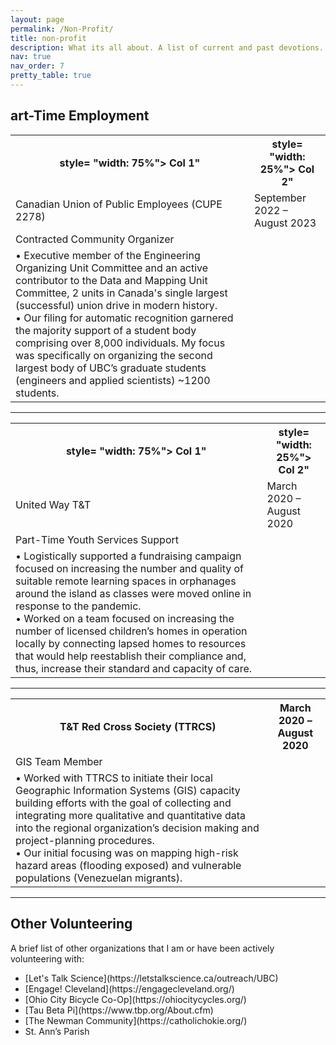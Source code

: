 ```yaml
---
layout: page
permalink: /Non-Profit/
title: non-profit
description: What its all about. A list of current and past devotions. 
nav: true
nav_order: 7
pretty_table: true
---
```


## art-Time Employment 
<table class="table table-dark">
<tr>
    <th> style= "width: 75%"> Col 1"</th>
    <th> style= "width: 25%"> Col 2"</th>
</tr>
<tr>
    <td> Canadian Union of Public Employees (CUPE 2278) </td>
    <td> September 2022 – August 2023 </td>
</tr>
<tr>
    <td> Contracted Community Organizer </td>
    <td>  </td>
</tr>
<tr>
    <td> 
    • Executive member of the Engineering Organizing Unit Committee and an active contributor to the Data and Mapping Unit Committee, 2 units in Canada's single largest (successful) union drive in modern history. <br>
    • Our filing for automatic recognition garnered the majority support of a student body comprising over 8,000 individuals. My focus was specifically on organizing the second largest body of UBC’s graduate students (engineers and applied scientists) ~1200 students. <br>
    </td>
    <td>  </td>
</tr>
</table> 

---

<table class="table table-dark table-bordered">
<tr>
    <th> style= "width: 75%"> Col 1"</th>
    <th> style= "width: 25%"> Col 2"</th>
</tr>
<tr>
    <td> United Way T&T	 </td>
    <td> March 2020 – August 2020 </td>
</tr>
<tr>
    <td> Part-Time Youth Services Support </td>
    <td>  </td>
</tr>
<tr>
    <td> 
    • Logistically supported a fundraising campaign focused on increasing the number and quality of suitable remote learning spaces in orphanages around the island as classes were moved online in response to the pandemic.  <br>
    • Worked on a team focused on increasing the number of licensed children’s homes in operation locally by connecting lapsed homes to resources that would help reestablish their compliance and, thus, increase their standard and capacity of care.  <br>
    </td>
    <td>  </td>
</tr>
</table> 

---

<table class="table table-dark table-bordered">
<tr>
    <th> T&T Red Cross Society (TTRCS) </th>
    <th> March 2020 – August 2020 </th>
</tr>
<tr>
    <td> GIS Team Member </td>
    <td>  </td>
</tr>
<tr>
    <td> 
    • Worked with TTRCS to initiate their local Geographic Information Systems (GIS) capacity building efforts with the goal of collecting and integrating more qualitative and quantitative data into the regional organization’s decision making and project-planning procedures. <br>
    • Our initial focusing was on mapping high-risk hazard areas (flooding exposed) and vulnerable populations (Venezuelan migrants). <br>
    </td>
    <td>  </td>
</tr>
</table> 

---

## Other Volunteering

A brief list of other organizations that I am or have been actively volunteering with:

<ul>
    <li> [Let's Talk Science](https://letstalkscience.ca/outreach/UBC) </li>
    <li> [Engage! Cleveland](https://engagecleveland.org/) </li>
    <li> [Ohio City Bicycle Co-Op](https://ohiocitycycles.org/) </li>
    <li> [Tau Beta Pi](https://www.tbp.org/About.cfm) </li>
    <li> [The Newman Community](https://catholichokie.org/)  </li>
    <li> St. Ann’s Parish  </li>
</ul>